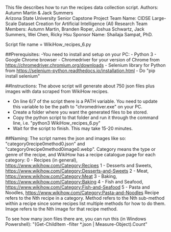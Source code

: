 This file describes how to run the recipes data collection script.
Authors: Autumn Martin & Jack Summers\
Arizona State University Senior Capstone Project
Team Name: CIDSE Large-Scale Dataset Creation for Artificial Intelligence (AI) Research
Team Members: Autumn Martin, Branden Roper, Joshua Schwartz, Jack Summers, Wei Chen, Ricky Hsu
Sponsor Name: Shailaja Sampat, PhD.

Script file name = WikiHow_recipes_6.py


##Prerequisites:
-You need to install and setup on your PC:
    - Python 3
    - Google Chrome browser
    - Chromedriver for your version of Chrome from https://chromedriver.chromium.org/downloads
    - Selenium library for Python from https://selenium-python.readthedocs.io/installation.html
        - Do "pip install selenium"

##Instructions: 
The above script will generate about 750 json files plus images 
with data scraped from WikiHow recipes.
- On line 6/7 of the script there is a PATH variable. You need to update
    this variable to be the path to "chromedriver.exe" on your PC.
- Create a folder where you want the generated files to be stored.
- Copy the python script to that folder and run it through the command line,
    i.e. "python3 WikiHow_recipes_6.py"
- Wait for the script to finish. This may take 15-20 minutes.

##Naming:
The script names the json and images like so: "category0recipe0method0.json" and "category0recipe0method0image0.webp".
Category means the type or genre of the recipe, and WikiHow has a recipe catalogue page for each category:
    0 - Recipes (in general), https://www.wikihow.com/Category:Recipes
    1 - Desserts and Sweets, https://www.wikihow.com/Category:Desserts-and-Sweets
    2 - Meat, https://www.wikihow.com/Category:Meat
    3 - Baking, https://www.wikihow.com/Category:Baking
    4 - Fish and Seafood, https://www.wikihow.com/Category:Fish-and-Seafood
    5 - Pasta and Noodles, https://www.wikihow.com/Category:Pasta-and-Noodles 
Recipe refers to the Nth recipe in a category. Method refers to the Nth sub-method within a recipe
since some recipes list multiple methods for how to do them. Image refers to the Nth image for that recipe method.



To see how many json files there are, you can run this (in Windows Powershell):
    "(Get-ChildItem -filter *.json | Measure-Object).Count"
